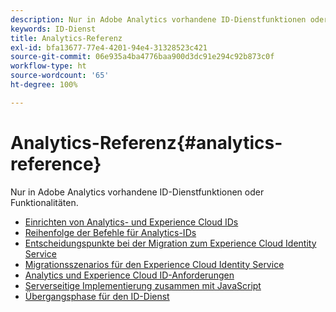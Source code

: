 ```yaml
---
description: Nur in Adobe Analytics vorhandene ID-Dienstfunktionen oder Funktionalitäten.
keywords: ID-Dienst
title: Analytics-Referenz
exl-id: bfa13677-77e4-4201-94e4-31328523c421
source-git-commit: 06e935a4ba4776baa900d3dc91e294c92b873c0f
workflow-type: ht
source-wordcount: '65'
ht-degree: 100%

---
```


# Analytics-Referenz{#analytics-reference}

Nur in Adobe Analytics vorhandene ID-Dienstfunktionen oder Funktionalitäten.

+ [Einrichten von Analytics- und Experience Cloud IDs](analytics-ids.md)
+ [Reihenfolge der Befehle für Analytics-IDs](analytics-order-of-operations.md)
+ [Entscheidungspunkte bei der Migration zum Experience Cloud Identity Service](migration-decisions.md)
+ [Migrationsszenarios für den Experience Cloud Identity Service](migration-scenarios.md)
+ [Analytics und Experience Cloud ID-Anforderungen](legacy-analytics.md)
+ [Serverseitige Implementierung zusammen mit JavaScript](server-side.md)
+ [Übergangsphase für den ID-Dienst](grace-period.md)
<!--+ [Data Collection CNAMEs and Cross-Domain Tracking](cname.md)-->
